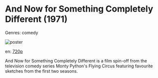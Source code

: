 # And Now for Something Completely Different (1971)

Genres: comedy

![poster](http://image.tmdb.org/t/p/w500/ajbdFQLvJTlNu4LnVWGnNMb4mZ8.jpg)

en:
  [720p](magnet:?xt=urn:btih:E13422CB8E3E908979FD1FB5BBB928622189ECA6&tr=udp://glotorrents.pw:6969/announce&tr=udp://tracker.opentrackr.org:1337/announce&tr=udp://torrent.gresille.org:80/announce&tr=udp://tracker.openbittorrent.com:80&tr=udp://tracker.coppersurfer.tk:6969&tr=udp://tracker.leechers-paradise.org:6969&tr=udp://p4p.arenabg.ch:1337&tr=udp://tracker.internetwarriors.net:1337)
  


And Now for Something Completely Different is a film spin-off from the television comedy series Monty Python's Flying Circus featuring favourite sketches from the first two seasons.